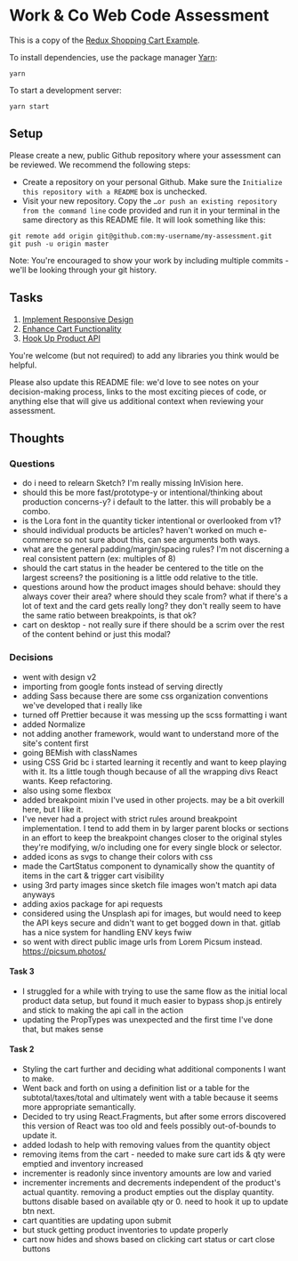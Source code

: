 # Work & Co Web Code Assessment

This is a copy of the [Redux Shopping Cart Example](https://github.com/reactjs/redux/tree/master/examples/shopping-cart).

To install dependencies, use the package manager [Yarn](https://yarnpkg.com/en/):

```
yarn
```

To start a development server:

```
yarn start
```

## Setup

Please create a new, public Github repository where your assessment can be reviewed. We recommend the following steps:

- Create a repository on your personal Github. Make sure the `Initialize this repository with a README` box is unchecked.
- Visit your new repository. Copy the `…or push an existing repository from the command line` code provided and run it in your terminal in the same directory as this README file. It will look something like this:

```
git remote add origin git@github.com:my-username/my-assessment.git
git push -u origin master
```

Note: You're encouraged to show your work by including multiple commits - we'll be looking through your git history.

## Tasks

1. [Implement Responsive Design](/tasks/01-responsive-design.md)
2. [Enhance Cart Functionality](/tasks/02-cart-enhancements.md)
3. [Hook Up Product API](/tasks/03-product-api.md)

You're welcome (but not required) to add any libraries you think would be helpful.

Please also update this README file: we'd love to see notes on your decision-making process, links to the most exciting pieces of code, or anything else that will give us additional context when reviewing your assessment.

## Thoughts

### Questions

- do i need to relearn Sketch? I'm really missing InVision here.
- should this be more fast/prototype-y or intentional/thinking about production concerns-y? i default to the latter. this will probably be a combo.
- is the Lora font in the quantity ticker intentional or overlooked from v1?
- should individual products be articles? haven't worked on much e-commerce so not sure about this, can see arguments both ways.
- what are the general padding/margin/spacing rules? I'm not discerning a real consistent pattern (ex: multiples of 8)
- should the cart status in the header be centered to the title on the largest screens? the positioning is a little odd relative to the title.
- questions around how the product images should behave: should they always cover their area? where should they scale from? what if there's a lot of text and the card gets really long? they don't really seem to have the same ratio between breakpoints, is that ok?
- cart on desktop - not really sure if there should be a scrim over the rest of the content behind or just this modal?


### Decisions

- went with design v2
- importing from google fonts instead of serving directly
- adding Sass because there are some css organization conventions we've developed that i really like
- turned off Prettier because it was messing up the scss formatting i want
- added Normalize
- not adding another framework, would want to understand more of the site's content first
- going BEMish with classNames
- using CSS Grid bc i started learning it recently and want to keep playing with it. Its a little tough though because of all the wrapping divs React wants. Keep refactoring.
- also using some flexbox
- added breakpoint mixin I've used in other projects. may be a bit overkill here, but I like it.
- I've never had a project with strict rules around breakpoint implementation. I tend to add them in by larger parent blocks or sections in an effort to keep the breakpoint changes closer to the original styles they're modifying, w/o including one for every single block or selector.
- added icons as svgs to change their colors with css
- made the CartStatus component to dynamically show the quantity of items in the cart & trigger cart visibility
- using 3rd party images since sketch file images won't match api data anyways
- adding axios package for api requests
- considered using the Unsplash api for images, but would need to keep the API keys secure and didn't want to get bogged down in that. gitlab has a nice system for handling ENV keys fwiw
- so went with direct public image urls from Lorem Picsum instead. https://picsum.photos/


#### Task 3
- I struggled for a while with trying to use the same flow as the initial local product data setup, but found it much easier to bypass shop.js entirely and stick to making the api call in the action
- updating the PropTypes was unexpected and the first time I've done that, but makes sense


#### Task 2
- Styling the cart further and deciding what additional components I want to make.
- Went back and forth on using a definition list or a table for the subtotal/taxes/total and ultimately went with a table because it seems more appropriate semantically.
- Decided to try using React.Fragments, but after some errors discovered this version of React was too old and feels possibly out-of-bounds to update it.
- added lodash to help with removing values from the quantity object
- removing items from the cart - needed to make sure cart ids & qty were emptied and inventory increased
- incrementer is readonly since inventory amounts are low and varied
- incrementer increments and decrements independent of the product's actual quantity. removing a product empties out the display quantity. buttons disable based on available qty or 0. need to hook it up to update btn next.
- cart quantities are updating upon submit
- but stuck getting product inventories to update properly
- cart now hides and shows based on clicking cart status or cart close buttons
